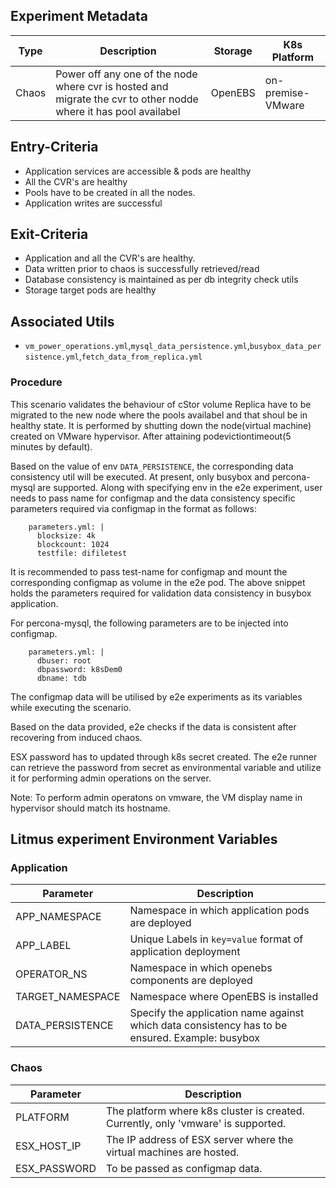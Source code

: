 ## Experiment Metadata

| Type  | Description                                                  | Storage | K8s Platform      |
| ----- | ------------------------------------------------------------ | ------- | ----------------- |
| Chaos | Power off any one of the node where cvr is hosted and migrate the cvr to other nodde where it has pool availabel | OpenEBS | on-premise-VMware |

## Entry-Criteria

- Application services are accessible & pods are healthy
- All the CVR's are healthy
- Pools have to be created in all the nodes.
- Application writes are successful

## Exit-Criteria

- Application and all the CVR's are healthy.
- Data written prior to chaos is successfully retrieved/read
- Database consistency is maintained as per db integrity check utils
- Storage target pods are healthy

## Associated Utils

- `vm_power_operations.yml`,`mysql_data_persistence.yml`,`busybox_data_persistence.yml`,`fetch_data_from_replica.yml`


### Procedure

This scenario validates the behaviour of cStor volume Replica have to be migrated to the new node where the pools availabel and that shoul be in healthy state. It is performed by shutting down the node(virtual machine) created on VMware hypervisor. After attaining podevictiontimeout(5 minutes by default).

Based on the value of env `DATA_PERSISTENCE`, the corresponding data consistency util will be executed. At present, only busybox and percona-mysql are supported. Along with specifying env in the e2e experiment, user needs to pass name for configmap and the data consistency specific parameters required via configmap in the format as follows:

```
    parameters.yml: |
      blocksize: 4k
      blockcount: 1024
      testfile: difiletest
```

It is recommended to pass test-name for configmap and mount the corresponding configmap as volume in the e2e pod. The above snippet holds the parameters required for validation data consistency in busybox application.

For percona-mysql, the following parameters are to be injected into configmap.

```
    parameters.yml: |
      dbuser: root
      dbpassword: k8sDem0
      dbname: tdb
```

The configmap data will be utilised by e2e experiments as its variables while executing the scenario.

Based on the data provided, e2e checks if the data is consistent after recovering from induced chaos.

ESX password has to updated through k8s secret created. The e2e runner can retrieve the password from secret as environmental variable and utilize it for performing admin operations on the server.


Note: To perform admin operatons on vmware, the VM display name in hypervisor should match its hostname.

## Litmus experiment Environment Variables

### Application

| Parameter        | Description                                                  |
| ---------------- | ------------------------------------------------------------ |
| APP_NAMESPACE    | Namespace in which application pods are deployed             |
| APP_LABEL        | Unique Labels in `key=value` format of application deployment|
| OPERATOR_NS      | Namespace in which openebs components are deployed           |
| TARGET_NAMESPACE | Namespace where OpenEBS is installed                         |
| DATA_PERSISTENCE | Specify the application name against which data consistency has to be ensured. Example: busybox |

### Chaos

| Parameter    | Description                                                  |
| ------------ | ------------------------------------------------------------ |
| PLATFORM     | The platform where k8s cluster is created. Currently, only 'vmware' is supported. |
| ESX_HOST_IP  | The IP address of ESX server where the virtual machines are hosted. |
| ESX_PASSWORD | To be passed as configmap data.                              |

